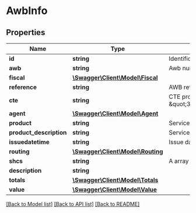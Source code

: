 # AwbInfo

## Properties
Name | Type | Description | Notes
------------ | ------------- | ------------- | -------------
**id** | **string** | Identification number | [optional] 
**awb** | **string** | Awb number example \&quot;12700000000\&quot; | [optional] 
**fiscal** | [**\Swagger\Client\Model\Fiscal**](Fiscal.md) |  | [optional] 
**reference** | **string** | AWB reference | [optional] 
**cte** | **string** | CTE protocol example \&quot;35191007575651001554570010000134661784045176\&quot; | [optional] 
**agent** | [**\Swagger\Client\Model\Agent**](Agent.md) |  | [optional] 
**product** | **string** | Service code example \&quot;NOR\&quot;. | [optional] 
**product_description** | **string** | Service code example \&quot;NORMAL FREIGHT\&quot;. | [optional] 
**issuedatetime** | **string** | Issue date time | [optional] 
**routing** | [**\Swagger\Client\Model\Routing**](Routing.md) |  | [optional] 
**shcs** | **string** | A array of Special handling codes. | [optional] 
**description** | **string** |  | [optional] 
**totals** | [**\Swagger\Client\Model\Totals**](Totals.md) |  | [optional] 
**value** | [**\Swagger\Client\Model\Value**](Value.md) |  | [optional] 

[[Back to Model list]](../README.md#documentation-for-models) [[Back to API list]](../README.md#documentation-for-api-endpoints) [[Back to README]](../README.md)


